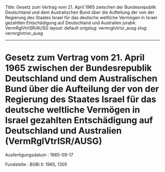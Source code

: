 Title: Gesetz zum Vertrag vom 21. April 1965 zwischen der Bundesrepublik Deutschland
  und dem Australischen Bund über die Aufteilung der von der Regierung des Staates
  Israel für das deutsche weltliche Vermögen in Israel gezahlten Entschädigung auf
  Deutschland und Australien
jurabk: VermRglVtrISR/AUSG
layout: default
origslug: vermrglvtrisr_ausg
slug: vermrglvtrisr_ausg

---

# Gesetz zum Vertrag vom 21. April 1965 zwischen der Bundesrepublik Deutschland und dem Australischen Bund über die Aufteilung der von der Regierung des Staates Israel für das deutsche weltliche Vermögen in Israel gezahlten Entschädigung auf Deutschland und Australien (VermRglVtrISR/AUSG)

Ausfertigungsdatum
:   1965-09-17

Fundstelle
:   BGBl II: 1965, 1305

